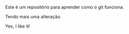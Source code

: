 Este é um repositório para aprender como o git funciona.

Tendo mais uma alteração.

Yes, I like it!
